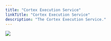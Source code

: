 ```yaml
---
title: "Cortex Execution Service"
linkTitle: "Cortex Execution Service"
description: "The Cortex Execution Service."
---
```


<img src="/images/work-in-progress.jpg">